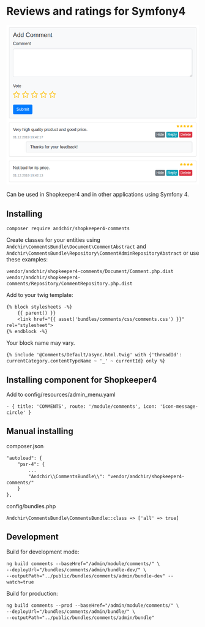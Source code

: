 # Reviews and ratings for Symfony4

![Comments - screenshot #1](https://github.com/andchir/shopkeeper4-comments/blob/master/Resources/docs/screenshots/screenshot001.png?raw=true "Comments - screenshot #1")

Can be used in Shopkeeper4 and in other applications using Symfony 4.

## Installing

~~~
composer require andchir/shopkeeper4-comments
~~~

Create classes for your entities using ``Andchir\CommentsBundle\Document\CommentAbstract`` and ``Andchir\CommentsBundle\Repository\CommentAdminRepositoryAbstract``
or use these examples:
~~~
vendor/andchir/shopkeeper4-comments/Document/Comment.php.dist
vendor/andchir/shopkeeper4-comments/Repository/CommentRepository.php.dist
~~~

Add to your twig template:
~~~
{% block stylesheets -%}
    {{ parent() }}
    <link href="{{ asset('bundles/comments/css/comments.css') }}" rel="stylesheet">
{% endblock -%}
~~~
Your block name may vary.

~~~
{% include '@Comments/Default/async.html.twig' with {'threadId': currentCategory.contentTypeName ~ '_' ~ currentId} only %}
~~~

## Installing component for Shopkeeper4

Add to config/resources/admin_menu.yaml
~~~
- { title: 'COMMENTS', route: '/module/comments', icon: 'icon-message-circle' }
~~~

## Manual installing

composer.json
~~~
"autoload": {
    "psr-4": {
        ...
        "Andchir\\CommentsBundle\\": "vendor/andchir/shopkeeper4-comments/"
    }
},
~~~

config/bundles.php
~~~
Andchir\CommentsBundle\CommentsBundle::class => ['all' => true]
~~~

## Development

Build for development mode:
~~~
ng build comments --baseHref="/admin/module/comments/" \
--deployUrl="/bundles/comments/admin/bundle-dev/" \
--outputPath="../public/bundles/comments/admin/bundle-dev" --watch=true
~~~

Build for production:
~~~
ng build comments --prod --baseHref="/admin/module/comments/" \
--deployUrl="/bundles/comments/admin/bundle/" \
--outputPath="../public/bundles/comments/admin/bundle"
~~~
